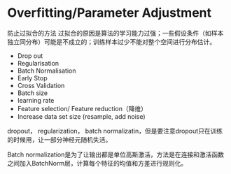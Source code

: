 # Overfitting/Parameter Adjustment

防止过拟合的方法 过拟合的原因是算法的学习能力过强；一些假设条件（如样本独立同分布）可能是不成立的；训练样本过少不能对整个空间进行分布估计。

* Drop out
* Regularisation
* Batch Normalisation
* Early Stop
* Cross Validation
* Batch size
* learning rate
* Feature selection/ Feature reduction（降维）
* Increase data set size \(resample, add noise\)



dropout， regularization， batch normalizatin，但是要注意dropout只在训练的时候用，让一部分神经元随机失活。

Batch normalization是为了让输出都是单位高斯激活，方法是在连接和激活函数之间加入BatchNorm层，计算每个特征的均值和方差进行规则化。

### 

